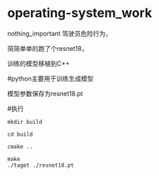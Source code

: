 # operating-system_work
nothing_important
驾驶员危险行为，

简简单单的跑了个resnet18，


训练的模型移植到C++
  
#python主要用于训练生成模型

模型参数保存为resnet18.pt

#执行

    mkdir build

    cd build

    cmake ..

    make
    ./taget ./resnet18.pt
